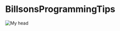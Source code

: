 # BillsonsProgrammingTips

![My head](https://xu2yfa.bn1302.livefilestore.com/y3msvogiunoZldYJihe513pXbujqp7ouQnXjCKIS409er31gZVvbXaQ8UDR2P3SXA5kt-xwDdtdBI_RoCrCz2cSIwHaEM8YcgztA-Gu_YJVrh7-GvSKT4VIfgrYDu9MTHqmin4UFsNmvGZDoGUZ4l2Cm04UEi0ymZr7hD15eERGwwc/og-alex.jpg?psid=1)
